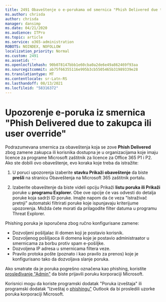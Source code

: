 ```yaml
---
title: 2491 Obaveštenje o e-porukama od smernica "Phish Delivered due to tenant or user override"
ms.author: chrisda
author: chrisda
manager: dansimp
ms.date: 04/21/2020
ms.audience: ITPro
ms.topic: article
ms.service: o365-administration
ROBOTS: NOINDEX, NOFOLLOW
localization_priority: Normal
ms.custom: 2491
ms.assetid: ''
ms.openlocfilehash: 90b078147bbb1e60cba0a2de6e49a862469f93aa
ms.sourcegitcommit: ab75f66355116e995b3cb5505465b31989339e28
ms.translationtype: MT
ms.contentlocale: sr-Latn-RS
ms.lasthandoff: 08/13/2021
ms.locfileid: "58316372"
---
```

# <a name="alert-email-messages-from-the-phish-delivered-due-to-tenant-or-user-override-policy"></a>Upozorenje e-poruka iz smernica "Phish Delivered due to zakupca ili user override"

Podrazumevana smernica za obaveštenja koja se zove **Phish Delivered** zbog zamene zakupca ili korisnika dostupna je u organizacijama koje imaju licence za programe Microsoft zaštitnik za licence za Office 365 P1 i P2. Ako ste dobili ovo obaveštenje, evo koraka koje treba da istražite:

1. U poruci upozorenja izaberite **stavku Prikaži obaveštenje** da biste **prešli** na stranicu Obaveštenja na Microsoft 365 zaštitnik portalu.

2. Izaberite obaveštenje da biste videli opciju Prikaži **listu poruka ili Prikaži** poruke u **programu Explorer.** Obe ove opcije će vas odvesti do detalja poruke koja sadrži ID poruke. Imajte napom da će veza "Istraživač pretnji" automatski filtrirati poruke koje ispunjavaju kriterijume upozorenja. Možda ćete morati da prilagodite filter datuma u programu Threat Explorer.

Phishing poruka je isporučena zbog ručno konfigurisane zamene:

- Dozvoljeni pošiljalac ili domen koji je postavio korisnik.
- Dozvoljenog pošiljaoca ili domena koje je postavio administraator u smernicama za borbu protiv spam e-pošiljke.
- Dozvoljena IP adresa u smernicama filtera veze.
- Pravilo protoka pošte (poznato i kao pravilo za prenos) koje je konfigurisano tako da dozvoljava slanje poruka.

Ako smatrate da je poruka pogrešno označena kao phishing, koristite [prosleđivanje "Admin"](https://docs.microsoft.com/microsoft-365/security/office-365-security/admin-submission) da biste prijavili poruku korporaciji Microsoft.

Korisnici mogu da koriste programski dodatak "Poruka izveštaja" ili programski dodatak "Izveštaj o [phishingu"](https://docs.microsoft.com/microsoft-365/security/office-365-security/enable-the-report-message-add-in) Outlook da bi prosledili uzorke poruka korporaciji Microsoft.
